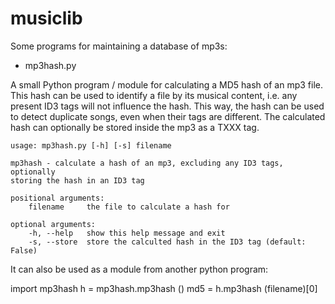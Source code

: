 musiclib
========

Some programs for maintaining a database of mp3s:

* mp3hash.py

A small Python program / module for calculating a MD5 hash of an mp3 file.
This hash can be used to identify a file by its musical content, i.e. any
present ID3 tags will not influence the hash. This way, the hash can be
used to detect duplicate songs, even when their tags are different.
The calculated hash can optionally be stored inside the mp3 as a TXXX tag.

	usage: mp3hash.py [-h] [-s] filename

	mp3hash - calculate a hash of an mp3, excluding any ID3 tags, optionally
	storing the hash in an ID3 tag

	positional arguments:
		filename     the file to calculate a hash for

	optional arguments:
		-h, --help   show this help message and exit
		-s, --store  store the calculted hash in the ID3 tag (default: False)

It can also be used as a module from another python program:

  import mp3hash
  h = mp3hash.mp3hash ()
  md5 = h.mp3hash (filename)[0]
